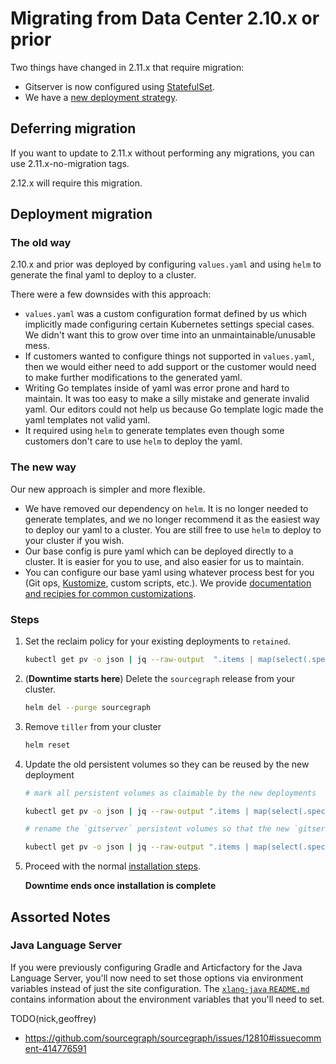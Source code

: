 # Migrating from Data Center 2.10.x or prior

Two things have changed in 2.11.x that require migration:

- Gitserver is now configured using [StatefulSet](#StatefulSet-migration).
- We have a [new deployment strategy](#Deployment-migration).

## Deferring migration

If you want to update to 2.11.x without performing any migrations, you can use 2.11.x-no-migration tags.

2.12.x will require this migration.

## Deployment migration

### The old way

2.10.x and prior was deployed by configuring `values.yaml` and using `helm` to generate the final yaml to deploy to a cluster.

There were a few downsides with this approach:

- `values.yaml` was a custom configuration format defined by us which implicitly made configuring certain Kubernetes settings special cases. We didn't want this to grow over time into an unmaintainable/unusable mess.
- If customers wanted to configure things not supported in `values.yaml`, then we would either need to add support or the customer would need to make further modifications to the generated yaml.
- Writing Go templates inside of yaml was error prone and hard to maintain. It was too easy to make a silly mistake and generate invalid yaml. Our editors could not help us because Go template logic made the yaml templates not valid yaml.
- It required using `helm` to generate templates even though some customers don't care to use `helm` to deploy the yaml.

### The new way

Our new approach is simpler and more flexible.

- We have removed our dependency on `helm`. It is no longer needed to generate templates, and we no longer recommend it as the easiest way to deploy our yaml to a cluster. You are still free to use `helm` to deploy to your cluster if you wish.
- Our base config is pure yaml which can be deployed directly to a cluster. It is easier for you to use, and also easier for us to maintain.
- You can configure our base yaml using whatever process best for you (Git ops, [Kustomize](https://github.com/kubernetes-sigs/kustomize), custom scripts, etc.). We provide [documentation and recipies for common customizations](configure.md).

### Steps

1. Set the reclaim policy for your existing deployments to `retained`.

   ```bash
   kubectl get pv -o json | jq --raw-output  ".items | map(select(.spec.claimRef.name)) | .[] | \"kubectl patch pv -p '{\\\"spec\\\":{\\\"persistentVolumeReclaimPolicy\\\":\\\"Retain\\\"}}' \\(.metadata.name)\"" | bash
   ```

2. (**Downtime starts here**) Delete the `sourcegraph` release from your cluster.

   ```bash
   helm del --purge sourcegraph
   ```

3. Remove `tiller` from your cluster

   ```bash
   helm reset
   ```

4. Update the old persistent volumes so they can be reused by the new deployment

   ```bash
   # mark all persistent volumes as claimable by the new deployments

   kubectl get pv -o json | jq --raw-output ".items | map(select(.spec.claimRef.name)) | .[] | \"kubectl patch pv -p '{\\\"spec\\\":{\\\"claimRef\\\":{\\\"uid\\\":null}}}' \\(.metadata.name)\"" | bash

   # rename the `gitserver` persistent volumes so that the new `gitserver` stateful set can re-use it

   kubectl get pv -o json | jq --raw-output ".items | map(select(.spec.claimRef.name | contains(\"gitserver-\"))) | .[] | \"kubectl patch pv -p '{\\\"spec\\\":{\\\"claimRef\\\":{\\\"name\\\":\\\"repos-gitserver-\\(.spec.claimRef.name | ltrimstr(\"gitserver-\") | tonumber - 1)\\\"}}}' \\(.metadata.name)\""  | bash
   ```

5. Proceed with the normal [installation steps](install.md).

   **Downtime ends once installation is complete**

## Assorted Notes

### Java Language Server

If you were previously configuring Gradle and Articfactory for the Java Language Server, you'll now need to set those options via environment variables instead of just the site configuration. The [`xlang-java` `README.md`](../configure/xlang/java/README.md#Gradle-and-Aritfactory-configuration) contains information about the environment variables that you'll need to set.

TODO(nick,geoffrey)

- https://github.com/sourcegraph/sourcegraph/issues/12810#issuecomment-414776591
